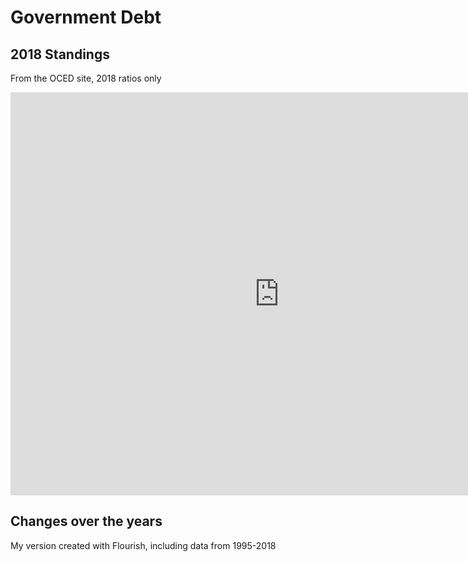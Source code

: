 # Government Debt

## 2018 Standings
From the OCED site, 2018 ratios only

<iframe src="https://data.oecd.org/chart/69HU" width="860" height="645" style="border: 0" mozallowfullscreen="true" webkitallowfullscreen="true" allowfullscreen="true"><a href="https://data.oecd.org/chart/69HU" target="_blank">OECD Chart: General government debt, Total, % of GDP, Annual, 2018</a></iframe>

## Changes over the years
My version created with Flourish, including data from 1995-2018
<div class="flourish-embed flourish-chart" data-src="visualisation/4285686"><script src="https://public.flourish.studio/resources/embed.js"></script></div>
